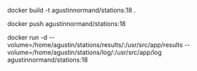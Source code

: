 docker build -t agustinnormand/stations:18 .

docker push agustinnormand/stations:18


docker run -d --volume=/home/agustin/stations/results/:/usr/src/app/results --volume=/home/agustin/stations/log/:/usr/src/app/log agustinnormand/stations:18
